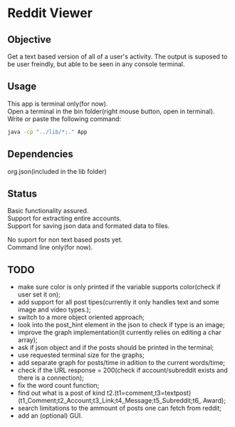 # Reddit Viewer

## Objective

Get a text based version of all of a user's activity. The output is suposed to be user freindly, but able to be seen in any console terminal.

## Usage

This app is terminal only(for now).  
Open a terminal in the bin folder(right mouse button, open in terminal).  
Write or paste the following command:  

```bash
java -cp "../lib/*;." App
```

## Dependencies

org.json(included in the lib folder)

## Status

Basic functionality assured.  
Support for extracting entire accounts.  
Support for saving json data and formated data to files.  
  
No suport for non text based posts yet.  
Command line only(for now).  

## TODO

- make sure color is only printed if the variable supports color(check if user set it on);
- add support for all post tipes(currently it only handles text and some image and video types.);
- switch to a more object oriented approach;
- look into the post_hint element in the json to check if type is an image;
- improve the graph implementation(it currently relies on editing a char array);
- ask if json object and if the posts should be printed in the terminal;
- use requested terminal size for the graphs;
- add separate graph for posts/time in adition to the current words/time;
- check if the URL response = 200(check if account/subreddit exists and there is a connection);
- fix the word count function;  
- find out what is a post of kind t2.(t1=comment,t3=textpost)(t1_Comment;t2_Account;t3_Link;t4_Message;t5_Subreddit;t6_ Award);  
- search limitations to the ammount of posts one can fetch from reddit;  
- add an (optional) GUI.  
